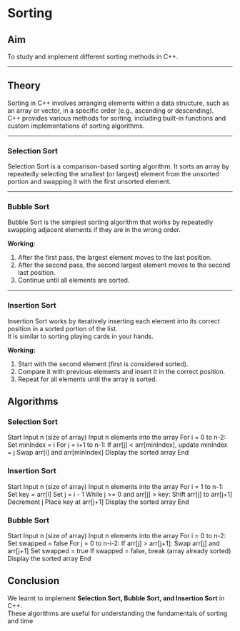 # Sorting



##  Aim
To study and implement different sorting methods in C++.

---

##  Theory

Sorting in C++ involves arranging elements within a data structure, such as an array or vector, in a specific order (e.g., ascending or descending).  
C++ provides various methods for sorting, including built-in functions and custom implementations of sorting algorithms.

---

###  Selection Sort
Selection Sort is a comparison-based sorting algorithm. It sorts an array by repeatedly selecting the smallest (or largest) element from the unsorted portion and swapping it with the first unsorted element.


---

###  Bubble Sort
Bubble Sort is the simplest sorting algorithm that works by repeatedly swapping adjacent elements if they are in the wrong order.

**Working:**
1. After the first pass, the largest element moves to the last position.  
2. After the second pass, the second largest element moves to the second last position.  
3. Continue until all elements are sorted.  

---

###  Insertion Sort
Insertion Sort works by iteratively inserting each element into its correct position in a sorted portion of the list.  
It is similar to sorting playing cards in your hands.

**Working:**
1. Start with the second element (first is considered sorted).  
2. Compare it with previous elements and insert it in the correct position.  
3. Repeat for all elements until the array is sorted.  

##  Algorithms

###  Selection Sort
Start
Input n (size of array)
Input n elements into the array
For i = 0 to n-2:
Set minIndex = i
For j = i+1 to n-1:
If arr[j] < arr[minIndex], update minIndex = j
Swap arr[i] and arr[minIndex]
Display the sorted array
End


###  Insertion Sort
Start
Input n (size of array)
Input n elements into the array
For i = 1 to n-1:
Set key = arr[i]
Set j = i - 1
While j >= 0 and arr[j] > key:
Shift arr[j] to arr[j+1]
Decrement j
Place key at arr[j+1]
Display the sorted array
End


###  Bubble Sort
Start
Input n (size of array)
Input n elements into the array
For i = 0 to n-2:
Set swapped = false
For j = 0 to n-i-2:
If arr[j] > arr[j+1]:
Swap arr[j] and arr[j+1]
Set swapped = true
If swapped = false, break (array already sorted)
Display the sorted array
End


##  Conclusion
We learnt to implement **Selection Sort, Bubble Sort, and Insertion Sort** in C++.  
These algorithms are useful for understanding the fundamentals of sorting and time
